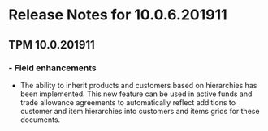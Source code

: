 # Release Notes for 10.0.6.201911
## TPM 10.0.201911
### - Field enhancements
- <div>The ability to inherit products and customers based on hierarchies has been implemented. This new feature can be used in active funds and trade allowance agreements to automatically reflect additions to customer and item hierarchies into customers and items grids for these documents.</div>
